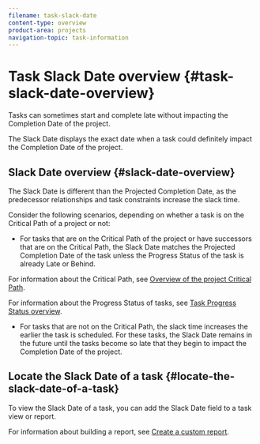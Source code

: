 ```yaml
---
filename: task-slack-date
content-type: overview
product-area: projects
navigation-topic: task-information
---
```




# Task Slack Date overview {#task-slack-date-overview}

Tasks can sometimes start and complete late without impacting the Completion Date of the project. 


The Slack Date displays the exact date when a task could definitely impact the Completion Date of the project.


## Slack Date overview {#slack-date-overview}

The Slack Date is different than the Projected Completion Date, as the predecessor relationships and task constraints increase the slack time. 


Consider the following scenarios, depending on whether a task is on the Critical Path of a project or not: 



*  For tasks that are on the Critical Path of the project or have successors that are on the Critical Path, the Slack Date matches the Projected Completion Date of the task unless the Progress Status of the task is already Late or Behind.


  For information about the Critical Path, see [Overview of the project Critical Path](critical-path.md).


  For information about the Progress Status of tasks, see [Task Progress Status overview](task-progress-status.md).

* For tasks that are not on the Critical Path, the slack time increases the earlier the task is scheduled. For these tasks, the Slack Date remains in the future until the tasks become so late that they begin to impact the Completion Date of the project.




## Locate the Slack Date of a task {#locate-the-slack-date-of-a-task}

To view the Slack Date of a task, you can add the Slack Date field to a task view or report. 


For information about building a report, see [Create a custom report](create-custom-report.md).
